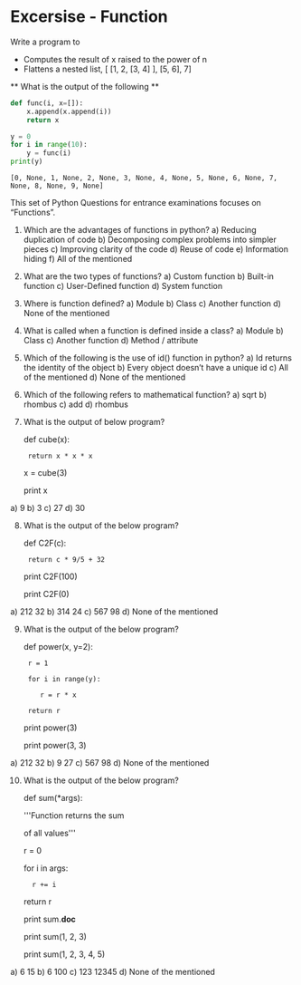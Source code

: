 
# Excersise - Function
Write a program to 
* Computes the result of x raised to the power of n
* Flattens a nested list, [ [1, 2, [3, 4] ], [5, 6], 7]

**  What is the output of the following **


```python
def func(i, x=[]):
    x.append(x.append(i))
    return x

y = 0
for i in range(10):
    y = func(i)
print(y)
```

    [0, None, 1, None, 2, None, 3, None, 4, None, 5, None, 6, None, 7, None, 8, None, 9, None]
    

 This set of Python Questions for entrance examinations focuses on “Functions”.

1. Which are the advantages of functions in python?
a) Reducing duplication of code
b) Decomposing complex problems into simpler pieces
c) Improving clarity of the code
d) Reuse of code
e) Information hiding
f) All of the mentioned


2. What are the two types of functions?
a) Custom function
b) Built-in function
c) User-Defined function
d) System function


3. Where is function defined?
a) Module
b) Class
c) Another function
d) None of the mentioned



4. What is called when a function is defined inside a class?
a) Module
b) Class
c) Another function
d) Method / attribute


5. Which of the following is the use of id() function in python?
a) Id returns the identity of the object
b) Every object doesn’t have a unique id
c) All of the mentioned
d) None of the mentioned


6. Which of the following refers to mathematical function?
a) sqrt
b) rhombus
c) add
d) rhombus


7. What is the output of below program?

    def cube(x):

        return x * x * x   

     

    x = cube(3)    

    print x

a) 9
b) 3
c) 27
d) 30


8. What is the output of the below program?

    def C2F(c):

        return c * 9/5 + 32

    print C2F(100)

    print C2F(0)

a) 212
32
b) 314
24
c) 567
98
d) None of the mentioned


9. What is the output of the below program?

    def power(x, y=2):

        r = 1

        for i in range(y):

           r = r * x

        return r

    print power(3)

    print power(3, 3)

a) 212
32
b) 9
27
c) 567
98
d) None of the mentioned


10. What is the output of the below program?

    def sum(*args):

       '''Function returns the sum 

       of all values'''

       r = 0

       for i in args:

          r += i

       return r

    print sum.__doc__

    print sum(1, 2, 3)

    print sum(1, 2, 3, 4, 5)

a) 6
15
b) 6
100
c) 123
12345
d) None of the mentioned

